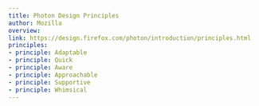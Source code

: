 ```yaml
---
title: Photon Design Principles
author: Mozilla
overview:
link: https://design.firefox.com/photon/introduction/principles.html
principles:
- principle: Adaptable
- principle: Quick
- principle: Aware
- principle: Approachable
- principle: Supportive
- principle: Whimsical
---
```

